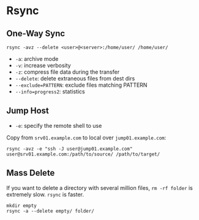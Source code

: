 # Rsync

## One-Way Sync

```shell
rsync -avz --delete <user>@<server>:/home/user/ /home/user/
```

* `-a`: archive mode
* `-v`: increase verbosity
* `-z`: compress file data during the transfer
* `--delete`: delete extraneous files from dest dirs
* `--exclude=PATTERN`: exclude files matching PATTERN
* `--info=progress2`: statistics

## Jump Host

* `-e`: specify the remote shell to use

Copy from `srv01.example.com` to local over `jump01.example.com`:

```shell
rsync -avz -e "ssh -J user@jump01.example.com" user@srv01.example.com:/path/to/source/ /path/to/target/
```

## Mass Delete

If you want to delete a directory with several million files, `rm -rf folder` is extremely slow. `rsync` is faster.

```
mkdir empty
rsync -a --delete empty/ folder/
```
